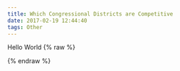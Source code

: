 ```yaml
---
title: Which Congressional Districts are Competitive
date: 2017-02-19 12:44:40
tags: Other
---
```

Hello World
{% raw %}
<style>

path {
  stroke-linejoin: round;
  stroke-linecap: round;
}

.districts {
  fill: #bbb;
}

.districts :hover {
  fill: orange;
}

.district-boundaries {
  pointer-events: none;
  fill: none;
  stroke: #fff;
  stroke-width: .5px;
}

.state-boundaries {
  pointer-events: none;
  fill: none;
  stroke: #fff;
  stroke-width: 1.5px;
}



</style>
<body>
<script src="https://d3js.org/d3.v3.min.js"></script>
<script src="https://d3js.org/queue.v1.min.js"></script>
<script src="https://d3js.org/topojson.v1.min.js"></script>
<script src="https://ajax.googleapis.com/ajax/libs/jquery/3.1.1/jquery.min.js"></script>
<script>
$(function(){
var width = 960,
    height = 600;

var projection = d3.geo.albersUsa()
    .scale(960)
    .translate([width / 2, height / 2]);

var path = d3.geo.path()
    .projection(projection);

var svg = d3.select("div.entry").append("svg")
    .attr("width", width)
    .attr("height", height)    

queue()
    .defer(d3.json, "/files/us.json")
    .defer(d3.json, "/files/us-congress-113.json")
    .defer(d3.json, "/files/PVI.json")
    .await(ready);

function ready(error, us, congress, PVI) {
  if (error) throw error;

  svg.append("defs").append("path")
      .attr("id", "land")
      .datum(topojson.feature(us, us.objects.land))
      .attr("d", path);

  svg.append("clipPath")
      .attr("id", "clip-land")
    .append("use")
      .attr("xlink:href", "#land");
 
  svg.append("g")
      .attr("class", "districts")
      .attr("clip-path", "url(#clip-land)")
    .selectAll("path")
      .data(topojson.feature(congress, congress.objects.districts).features)     
    .enter().append("path")
      .attr("d", path)
       .attr("fill", function(d) {
          if(PVI[d.id] == null) {
              return '#bbb';
          }
          if(PVI[d.id].Flip === 'FALSE' && PVI[d.id].Current == 'R') {
            return '#FFE3EB';
          }
          if(PVI[d.id].Flip === 'FALSE' && PVI[d.id].Current == 'D') {
            return '#B5D3E7';
          }
          return '#663399';
      })
    .append("title")
      .text(function(d) { return d.id % 100; })
      

  svg.append("path")
      .attr("class", "district-boundaries")
      .datum(topojson.mesh(congress, congress.objects.districts, function(a, b) { return a !== b && (a.id / 1000 | 0) === (b.id / 1000 | 0); }))
      .attr("d", path);

  svg.append("path")
      .attr("class", "state-boundaries")
      .datum(topojson.mesh(us, us.objects.states, function(a, b) { return a !== b; }))
      .attr("d", path);
}

});
</script>
{% endraw %}